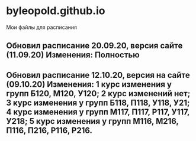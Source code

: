 # byleopold.github.io
Мои файлы для расписания

Обновил расписание 20.09.20, версия сайте (11.09.20)
Изменения: Полностью
-----------------------------------------------------------------
Обновил расписание 12.10.20, версия на сайте (09.10.20) Изменения:
1 курс изменения у групп Б120, М120, У120;
2 курс изменений нет;
3 курс изменения у групп Б118, П118, У118, У21;
4 курс изменения у групп М117, П117, Р117, У117, У218;
5 курс изменения у групп М116, М216, П116, П216, Р116, Р216.
-----------------------------------------------------------------

